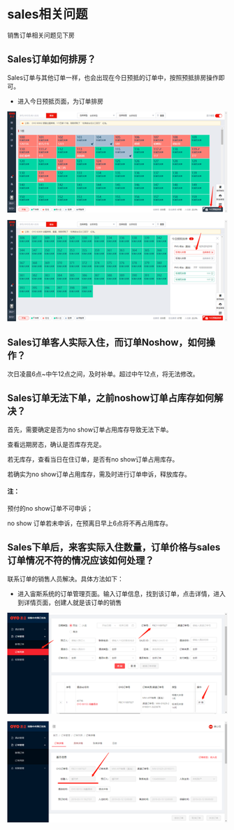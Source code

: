 # sales相关问题

销售订单相关问题见下房

## Sales订单如何排房？

Sales订单与其他订单一样，也会出现在今日预抵的订单中，按照预抵排房操作即可。

* 进入今日预抵页面，为订单排房

![](../.gitbook/assets/image%20%28596%29.png)

![](../.gitbook/assets/image%20%28157%29.png)

## Sales订单客人实际入住，而订单Noshow，如何操作？

次日凌晨6点~中午12点之间，及时补单。超过中午12点，将无法修改。

## Sales订单无法下单，之前noshow订单占库存如何解决？

首先，需要确定是否为no show订单占用库存导致无法下单。

查看远期房态，确认是否库存充足。

若无库存，查看当日在住订单，是否有no show订单占用库存。

若确实为no show订单占用库存，需及时进行订单申诉，释放库存。

#### 注：

预付的no show订单不可申诉；

no show 订单若未申诉，在预离日早上6点将不再占用库存。

## Sales下单后，来客实际入住数量，订单价格与sales订单情况不符的情况应该如何处理？

联系订单的销售人员解决。具体方法如下：

* 进入宙斯系统的订单管理页面。输入订单信息，找到该订单，点击详情，进入到详情页面，创建人就是该订单的销售

![](../.gitbook/assets/image%20%28266%29.png)

![](../.gitbook/assets/image%20%2843%29.png)

